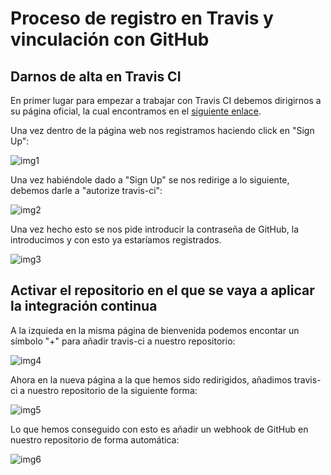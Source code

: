 # Proceso de registro en Travis y vinculación con GitHub
## Darnos de alta en Travis CI 
En primer lugar para empezar a trabajar con Travis CI debemos dirigirnos a su página oficial, la cual encontramos en el [siguiente enlace](https://travis-ci.org/).

Una vez dentro de la página web nos registramos haciendo click en "Sign Up": 

![img1](https://github.com/antoniocuadros/WhenToClass/blob/master/docs/IntegracionContinua/images/register/1.png)

Una vez habiéndole dado a "Sign Up" se nos redirige a lo siguiente, debemos darle a "autorize travis-ci":

![img2](https://github.com/antoniocuadros/WhenToClass/blob/master/docs/IntegracionContinua/images/register/2.png)

Una vez hecho esto se nos pide introducir la contraseña de GitHub, la introducimos y con esto ya estaríamos registrados.

![img3](https://github.com/antoniocuadros/WhenToClass/blob/master/docs/IntegracionContinua/images/register/3.png)

## Activar el repositorio en el que se vaya a aplicar la integración continua

A la izquieda en la misma página de bienvenida podemos encontar un símbolo "+" para añadir travis-ci a nuestro repositorio:

![img4](https://github.com/antoniocuadros/WhenToClass/blob/master/docs/IntegracionContinua/images/register/4.png)

Ahora en la nueva página a la que hemos sido redirigidos, añadimos travis-ci a nuestro repositorio de la siguiente forma:

![img5](https://github.com/antoniocuadros/WhenToClass/blob/master/docs/IntegracionContinua/images/register/5.png)

Lo que hemos conseguido con esto es añadir un webhook de GitHub en nuestro repositorio de forma automática:

![img6](https://github.com/antoniocuadros/WhenToClass/blob/master/docs/IntegracionContinua/images/register/6.png)
